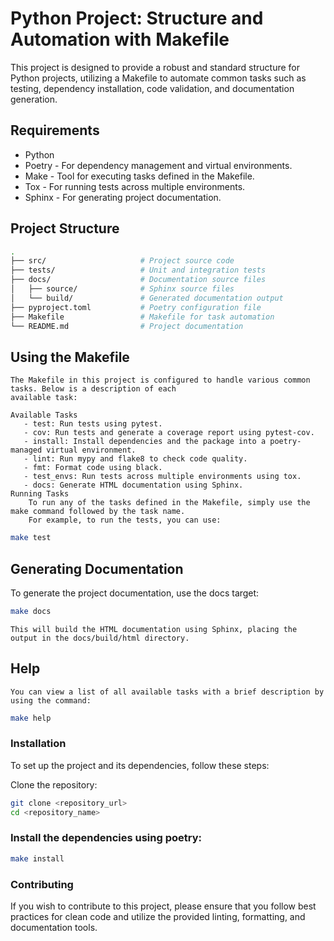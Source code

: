 # Python Project: Structure and Automation with Makefile
This project is designed to provide a robust and standard structure for Python projects, utilizing a Makefile to automate common tasks such as testing, dependency installation, code validation, and documentation generation.

## Requirements
- Python
- Poetry - For dependency management and virtual environments.
- Make - Tool for executing tasks defined in the Makefile.
- Tox - For running tests across multiple environments.
- Sphinx - For generating project documentation.

## Project Structure

```bash 
.
├── src/                     # Project source code
├── tests/                   # Unit and integration tests
├── docs/                    # Documentation source files
│   ├── source/              # Sphinx source files
│   └── build/               # Generated documentation output
├── pyproject.toml           # Poetry configuration file
├── Makefile                 # Makefile for task automation
└── README.md                # Project documentation
```

## Using the Makefile
    The Makefile in this project is configured to handle various common tasks. Below is a description of each 
    available task:

    Available Tasks
       - test: Run tests using pytest.
       - cov: Run tests and generate a coverage report using pytest-cov.
       - install: Install dependencies and the package into a poetry-managed virtual environment.
       - lint: Run mypy and flake8 to check code quality.
       - fmt: Format code using black.
       - test_envs: Run tests across multiple environments using tox.
       - docs: Generate HTML documentation using Sphinx.
    Running Tasks
        To run any of the tasks defined in the Makefile, simply use the make command followed by the task name.
        For example, to run the tests, you can use:

```bash
make test
```

## Generating Documentation
  To generate the project documentation, use the docs target:

```bash
make docs
```
    This will build the HTML documentation using Sphinx, placing the output in the docs/build/html directory.

## Help
    You can view a list of all available tasks with a brief description by using the command:

```bash
make help
```

### Installation
To set up the project and its dependencies, follow these steps:

Clone the repository:

```bash
git clone <repository_url>
cd <repository_name>
```

### Install the dependencies using poetry:

```bash
make install
```

### Contributing
If you wish to contribute to this project, please ensure that you follow best practices for clean code and utilize the
provided linting, formatting, and documentation tools.